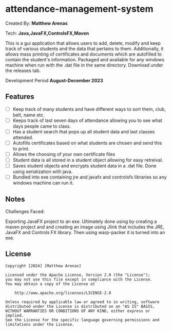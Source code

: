 # attendance-management-system

Created By: **Matthew Arenas**

Tech: **Java,JavaFX,ControlsFX,Maven**

This is a gui application that allows users to add, delete, modify and keep track of various students and the data that pertains to them. Additionally, it allows mass printing of certificates and documents which are autofilled to contain the student's information. Packaged and available for any windows machine when run with the .dat file in the same directory. Download under the releases tab.

Development Period **August-December 2023**

## Features

- [ ] Keep track of many students and have different ways to sort them, club, belt, name etc.
- [ ] Keeps track of last seven days of attendance allowing you to see what days people came to class.
- [ ] Has a student search that pops up all student data and last classes attended.
- [ ] Autofills certificates based on what students are chosen and send this to print.
- [ ] Allows the choosing of your own certificate files
- [ ] Student data is all stored in a student object allowing for easy retreival.
- [ ] Saves student objects and encrypts student data in a .dat file. Done using serialization with java.
- [ ] Bundled into exe containing jre and javafx and controlsfx libraries so any windows machine can run it.
 
## Notes

Challenges Faced:

Exporting JavaFX project to an exe. Ultimately done using by creating a maven project and and creating an image using Jlink that includes the JRE, JavaFX and Controls FX library. Then using warp-packer it is turned into an exe.

## License

    Copyright [2024] [Matthew Arenas]

    Licensed under the Apache License, Version 2.0 (the "License");
    you may not use this file except in compliance with the License.
    You may obtain a copy of the License at

        http://www.apache.org/licenses/LICENSE-2.0

    Unless required by applicable law or agreed to in writing, software
    distributed under the License is distributed on an "AS IS" BASIS,
    WITHOUT WARRANTIES OR CONDITIONS OF ANY KIND, either express or implied.
    See the License for the specific language governing permissions and
    limitations under the License.
